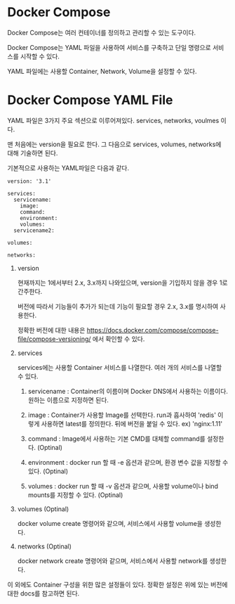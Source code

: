 # Docker Compose

Docker Compose는 여러 컨테이너를 정의하고 관리할 수 있는 도구이다.

Docker Compose는 YAML 파일을 사용하여 서비스를 구축하고 단일 명령으로 서비스를 시작할 수 있다.

YAML 파일에는 사용할 Container, Network, Volume을 설정할 수 있다.

# Docker Compose YAML File

YAML 파일은 3가지 주요 섹션으로 이루어져있다. services, networks, voulmes 이다.

맨 처음에는 version을 필요로 한다. 그 다음으로 services, volumes, networks에 대해 기술하면 된다.

기본적으로 사용하는 YAML파일은 다음과 같다.

```
version: '3.1'

services:
  servicename:
    image:
    command:
    environment:
    volumes:
  servicename2:

volumes:

networks:
```

1. version

    현재까지는 1에서부터 2.x, 3.x까지 나와있으며, version을 기입하지 않을 경우 1로 간주한다.

    버전에 따라서 기능들이 추가가 되는데 기능이 필요할 경우 2.x, 3.x를 명시하여 사용한다.

    정확한 버전에 대한 내용은 https://docs.docker.com/compose/compose-file/compose-versioning/ 에서 확인할 수 있다.
  
2. services

    services에는 사용할 Container 서비스를 나열한다. 여러 개의 서비스를 나열할 수 있다.
    
    1) servicename : Container의 이름이며 Docker DNS에서 사용하는 이름이다. 원하는 이름으로 지정하면 된다. 
    
    2) image : Container가 사용할 Image를 선택한다. run과 흡사하여 'redis' 이렇게 사용하면 latest를 정의한다. 뒤에 버전을 붙일 수 있다. ex) 'nginx:1.11' 
    
    3) command : Image에서 사용하는 기본 CMD를 대체할 command를 설정한다. (Optinal)
    
    4) environment : docker run 할 때 -e 옵션과 같으며, 환경 변수 값을 지정할 수 있다. (Optinal)
    
    5) volumes : docker run 할 때 -v 옵션과 같으며, 사용할 volume이나 bind mounts를 지정할 수 있다. (Optinal)
    
3. volumes (Optinal)
    
    docker volume create 명령어와 같으며, 서비스에서 사용할 volume을 생성한다.

4. networks (Optinal)

    docker network create 명령어와 같으며, 서비스에서 사용할 network를 생성한다.
    
이 외에도 Container 구성을 위한 많은 설정들이 있다. 정확한 설정은 위에 있는 버전에 대한 docs를 참고하면 된다.
